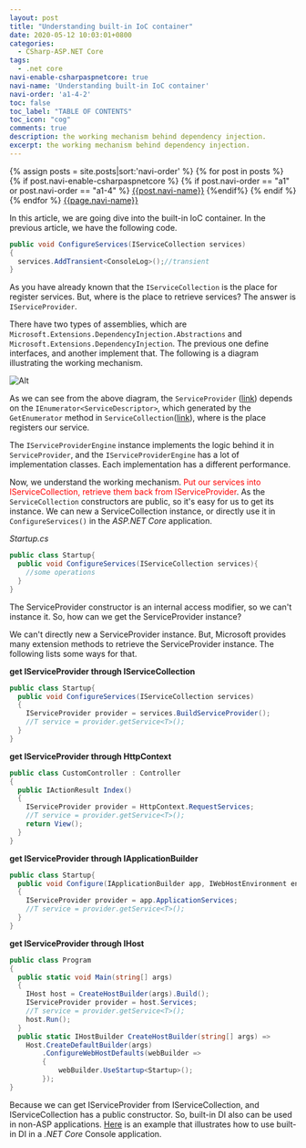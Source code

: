 ```yaml
---
layout: post
title: "Understanding built-in IoC container"
date: 2020-05-12 10:03:01+0800
categories:
  - CSharp-ASP.NET Core
tags:
  - .net core
navi-enable-csharpaspnetcore: true
navi-name: 'Understanding built-in IoC container'
navi-order: 'a1-4-2'
toc: false
toc_label: "TABLE OF CONTENTS"
toc_icon: "cog"
comments: true
description: the working mechanism behind dependency injection.
excerpt: the working mechanism behind dependency injection.
---
```

<!--navigation bar-->
<div class='navi-link-container'>
  {% assign posts = site.posts|sort:'navi-order' %}
  {% for post in posts %}
    {% if post.navi-enable-csharpaspnetcore %}
        {% if post.navi-order == "a1" or 
              post.navi-order == "a1-4" %}
            <a href="{{ site.baseurl }}{{ post.url }}" class='navi-link'>{{post.navi-name}}</a>
        {%endif%}
    {% endif %}
  {% endfor %}
<a class='navi-link' href="">{{page.navi-name}}</a>
</div>
<!--navigation bar-->

<!-- 获取 serviceprovider from App,ihost,servicecollection,httpcontext-->
<!-- 几个重要的接口 和 类 -->
In this article, we are going dive into the built-in IoC container. In the previous article, we have the following code.

```c#
public void ConfigureServices(IServiceCollection services)
{
  services.AddTransient<ConsoleLog>();//transient
}
```

As you have already known that the `IServiceCollection` is the place for register services. But, where is the place to retrieve services? The answer is `IServiceProvider`. 

There have two types of assemblies, which are `Microsoft.Extensions.DependencyInjection.Abstractions` and `Microsoft.Extensions.DependencyInjection`. The previous one define interfaces, and another implement that. The following is a diagram illustrating the working mechanism.

![Alt][1]

As we can see from the above diagram, the `ServiceProvider` ([link][2]) depends on the `IEnumerator<ServiceDescriptor>`, which generated by the `GetEnumerator` method in `ServiceCollection`([link][3]), where is the place registers our service. 

The `IServiceProviderEngine` instance implements the logic behind it in `ServiceProvider`, and the `IServiceProviderEngine` has a lot of implementation classes. Each implementation has a different performance.

Now, we understand the working mechanism. <span style='color: red;'>Put our services into IServiceCollection, retrieve them back from IServiceProvider</span>. As the `ServiceCollection` constructors are public, so it's easy for us to get its instance. We can new a ServiceCollection instance, or directly use it in `ConfigureServices()` in the *ASP.NET Core* application.

*Startup.cs*
```c#
public class Startup{
  public void ConfigureServices(IServiceCollection services){
    //some operations
  }
}
```
The ServiceProvider constructor is an internal access modifier, so we can't instance it. So, how can we get the ServiceProvider instance?

We can't directly new a ServiceProvider instance. But, Microsoft provides many extension methods to retrieve the ServiceProvider instance. The following lists some ways for that.

**get IServiceProvider through IServiceCollection**
```c#
public class Startup{
  public void ConfigureServices(IServiceCollection services)
  {
    IServiceProvider provider = services.BuildServiceProvider();
    //T service = provider.getService<T>();
  }
}
```

**get IServiceProvider through HttpContext**
```c#
public class CustomController : Controller
{
  public IActionResult Index()
  {
    IServiceProvider provider = HttpContext.RequestServices;
    //T service = provider.getService<T>();
    return View();
  }
}
```

**get IServiceProvider through IApplicationBuilder**
```c#
public class Startup{
  public void Configure(IApplicationBuilder app, IWebHostEnvironment env)
  {
    IServiceProvider provider = app.ApplicationServices;
    //T service = provider.getService<T>();
  }
}
```

**get IServiceProvider through IHost**
```c#
public class Program
{
  public static void Main(string[] args)
  {
    IHost host = CreateHostBuilder(args).Build();
    IServiceProvider provider = host.Services;
    //T service = provider.getService<T>();
    host.Run();
  }
  public static IHostBuilder CreateHostBuilder(string[] args) =>
    Host.CreateDefaultBuilder(args)
        .ConfigureWebHostDefaults(webBuilder =>
        {
            webBuilder.UseStartup<Startup>();
        });
}
```

Because we can get IServiceProvider from IServiceCollection, and IServiceCollection has a public constructor. So, built-in DI also can be used in non-ASP applications. [Here][4] is an example that illustrates how to use built-in DI in a *.NET Core* Console application.



[1]: /blog/public/img/2020-05-12-understanding-built-in-ioc-container-a.png
[2]: https://source.dot.net/#Microsoft.Extensions.DependencyInjection/ServiceProvider.cs
[3]: https://source.dot.net/#Microsoft.Extensions.DependencyInjection/ServiceCollection.cs,beaaadffb389924e
[4]: https://github.com/voltwu/C-Sharp-Console-Application-NET-CORE-Built-In-Dependency-Injection-Example
